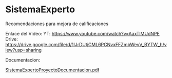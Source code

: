 # SistemaExperto
Recomendaciones para mejora de calificaciones

Enlace del Video:
YT:
https://www.youtube.com/watch?v=AaxTlMUdNPE
Drive:
https://drive.google.com/file/d/1IJrDUtjCML6PCNvxFFZmbWevV_BYTW_h/view?usp=sharing


Documentacion:

[SistemaExpertoProyectoDocumentacion.pdf](https://github.com/user-attachments/files/16435844/SistemaExpertoProyectoDocumentacion.pdf)

